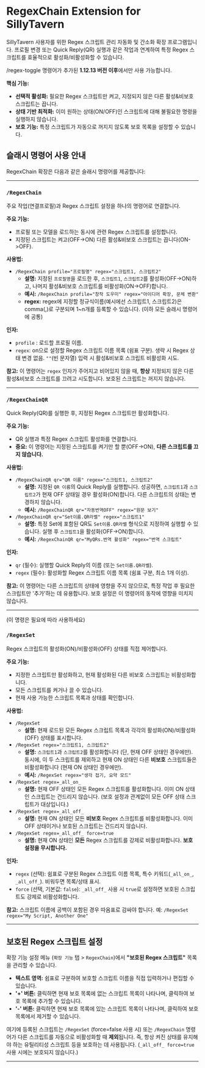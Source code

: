 # RegexChain Extension for SillyTavern

SillyTavern 사용자를 위한 Regex 스크립트 관리 자동화 및 간소화 확장 프로그램입니다. 프로필 변경 또는 Quick Reply(QR) 실행과 같은 작업과 연계하여 특정 Regex 스크립트를 효율적으로 활성화/비활성화할 수 있습니다.

/regex-toggle 명령어가 추가된 **1.12.13 버전 이후**에서만 사용 가능합니다.

**핵심 기능:**

*   **선택적 활성화:** 필요한 Regex 스크립트만 켜고, 지정되지 않은 다른 활성&비보호 스크립트는 끕니다.
*   **상태 기반 최적화:** 이미 원하는 상태(ON/OFF)인 스크립트에 대해 불필요한 명령을 실행하지 않습니다.
*   **보호 기능:** 특정 스크립트가 자동으로 꺼지지 않도록 보호 목록을 설정할 수 있습니다.

## 슬래시 명령어 사용 안내

RegexChain 확장은 다음과 같은 슬래시 명령어를 제공합니다:

---

### `/RegexChain`

주요 작업(연결프로필)과 Regex 스크립트 설정을 하나의 명령어로 연결합니다.

**주요 기능:**

*   프로필 또는 모델을 로드하는 동시에 관련 Regex 스크립트를 설정합니다.
*   지정된 스크립트는 켜고(OFF->ON) 다른 활성&비보호 스크립트는 끕니다(ON->OFF).

**사용법:**

*   `/RegexChain profile="프로필명" regex="스크립트1, 스크립트2"`
    *   **설명:** 지정된 `프로필명`을 로드한 후, `스크립트1`, `스크립트2`를 활성화(OFF->ON)하고, 나머지 활성&비보호 스크립트를 비활성화(ON->OFF)합니다.
    *   **예시:** `/RegexChain profile="창작 도우미" regex="아이디어 확장, 문체 변환"`
    *   **regex:** regex에 지정할 정규식이름(예시에선 스크립트1, 스크립트2)은 comma(,)로 구분되며 1~n개를 등록할 수 있습니다. (이하 모든 슬래시 명령어에 공통)

**인자:**

*   `profile` : 로드할 프로필 이름.
*   `regex`: on으로 설정할 Regex 스크립트 이름 목록 (쉼표 구분). 생략 시 Regex 상태 변경 없음. `""`(빈 문자열) 입력 시 활성&비보호 스크립트 비활성화 시도.

**참고:** 이 명령어는 `regex` 인자가 주어지고 비어있지 않을 때, **항상** 지정되지 않은 다른 활성&비보호 스크립트를 끄려고 시도합니다. 보호된 스크립트는 꺼지지 않습니다.

---

### `/RegexChainQR`

Quick Reply(QR)를 실행한 후, 지정된 Regex 스크립트만 활성화합니다.

**주요 기능:**

*   QR 실행과 특정 Regex 스크립트 활성화를 연결합니다.
*   **중요:** 이 명령어는 지정된 스크립트를 켜기만 할 뿐(OFF->ON), **다른 스크립트를 끄지 않습니다.**

**사용법:**

*   `/RegexChainQR qr="QR 이름" regex="스크립트1, 스크립트2"`
    *   **설명:** 지정된 `QR 이름`의 Quick Reply를 실행합니다. 성공하면, `스크립트1`과 `스크립트2`가 현재 OFF 상태일 경우 활성화(ON)합니다. 다른 스크립트의 상태는 변경하지 않습니다.
    *   **예시:** `/RegexChainQR qr="자동번역OFF" regex="원문 보기"`
*   `/RegexChainQR qr="Set이름.QR라벨" regex="스크립트1"`
    *   **설명:** 특정 Set에 포함된 QR도 `Set이름.QR라벨` 형식으로 지정하여 실행할 수 있습니다. 실행 후 `스크립트1`을 활성화(OFF->ON)합니다.
    *   **예시:** `/RegexChainQR qr="MyQRs.번역 활성화" regex="번역 스크립트"`

**인자:**

*   `qr` (필수): 실행할 Quick Reply의 이름 (또는 `Set이름.QR라벨`).
*   `regex` (필수): 활성화할 Regex 스크립트 이름 목록 (쉼표 구분, 최소 1개 이상).

**참고:** 이 명령어는 다른 스크립트의 상태에 영향을 주지 않으므로, 특정 작업 후 필요한 스크립트만 '추가'하는 데 유용합니다. 보호 설정은 이 명령어의 동작에 영향을 미치지 않습니다.

---
(이 명령은 필요에 따라 사용하세요)

### `/RegexSet`

Regex 스크립트의 활성화(ON)/비활성화(OFF) 상태를 직접 제어합니다.

**주요 기능:**

*   지정한 스크립트만 활성화하고, 현재 활성화된 다른 비보호 스크립트는 비활성화합니다.
*   모든 스크립트를 켜거나 끌 수 있습니다.
*   현재 사용 가능한 스크립트 목록과 상태를 확인합니다.

**사용법:**

*   `/RegexSet`
    *   **설명:** 현재 로드된 모든 Regex 스크립트 목록과 각각의 활성화(ON)/비활성화(OFF) 상태를 표시합니다.
*   `/RegexSet regex="스크립트1, 스크립트2"`
    *   **설명:** `스크립트1`과 `스크립트2`를 활성화합니다 (단, 현재 OFF 상태인 경우에만). 동시에, 이 두 스크립트를 제외하고 현재 ON 상태인 다른 **비보호** 스크립트들은 비활성화합니다 (현재 ON 상태인 경우에만).
    *   **예시:** `/RegexSet regex="생각 접기, 요약 모드"`
*   `/RegexSet regex=_all_on_`
    *   **설명:** 현재 OFF 상태인 모든 Regex 스크립트를 활성화합니다. 이미 ON 상태인 스크립트는 건드리지 않습니다. (보호 설정과 관계없이 모든 OFF 상태 스크립트가 대상입니다.)
*   `/RegexSet regex=_all_off_`
    *   **설명:** 현재 ON 상태인 모든 **비보호** Regex 스크립트를 비활성화합니다. 이미 OFF 상태이거나 보호된 스크립트는 건드리지 않습니다.
*   `/RegexSet regex=_all_off_ force=true`
    *   **설명:** 현재 ON 상태인 **모든** Regex 스크립트를 강제로 비활성화합니다. **보호 설정을 무시합니다.**

**인자:**

*   `regex` (선택): 쉼표로 구분된 Regex 스크립트 이름 목록, 특수 키워드(`_all_on_`, `_all_off_`). 비워두면 목록/상태 표시.
*   `force` (선택, 기본값: `false`): `_all_off_` 사용 시 `true`로 설정하면 보호된 스크립트도 강제로 비활성화합니다.

**참고:** 스크립트 이름에 공백이 포함된 경우 따옴표로 감싸야 합니다. 예: `/RegexSet regex="My Script, Another One"`

---

## 보호된 Regex 스크립트 설정

확장 기능 설정 메뉴 (`확장 기능` 탭 > `RegexChain`)에서 **"보호된 Regex 스크립트"** 목록을 관리할 수 있습니다.

*   **텍스트 영역:** 쉼표로 구분하여 보호할 스크립트 이름을 직접 입력하거나 편집할 수 있습니다.
*   **'+' 버튼:** 클릭하면 현재 보호 목록에 없는 스크립트 목록이 나타나며, 클릭하여 보호 목록에 추가할 수 있습니다.
*   **'-' 버튼:** 클릭하면 현재 보호 목록에 있는 스크립트 목록이 나타나며, 클릭하여 보호 목록에서 제거할 수 있습니다.

여기에 등록된 스크립트는 `/RegexSet` (force=false 사용 시) 또는 `/RegexChain` 명령어가 다른 스크립트를 자동으로 비활성화할 때 **제외**됩니다. 즉, 항상 켜진 상태를 유지해야 하는 유틸리티성 스크립트 등을 보호하는 데 사용됩니다. (`_all_off_ force=true` 사용 시에는 보호되지 않습니다.)

---
